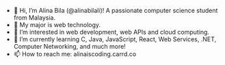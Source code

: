 - 👋 Hi, I’m Alina Bila (@alinabilali)! A passionate computer science student from Malaysia.
- 📝 My major is web technology.
- 👀 I’m interested in web development, web APIs and cloud computing. 
- 🌱 I’m currently learning C, Java, JavaScript, React, Web Services, .NET, Computer Networking, and much more!
- 📫 How to reach me: alinaiscoding.carrd.co

<!---
alinabilali/alinabilali is a ✨ special ✨ repository because its `README.md` (this file) appears on your GitHub profile.
You can click the Preview link to take a look at your changes.
--->
